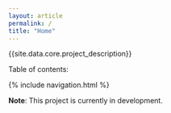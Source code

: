 ```yaml
---
layout: article
permalink: /
title: "Home"
---
```


<!-- TODO use include directive instead-->

{{site.data.core.project_description}}     

Table of contents:

{% include navigation.html %}

**Note**: This project is currently in development.
